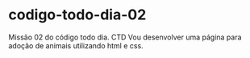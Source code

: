 # codigo-todo-dia-02
Missão 02 do código todo dia. CTD 
Vou desenvolver uma página para adoção de animais utilizando html e css.
